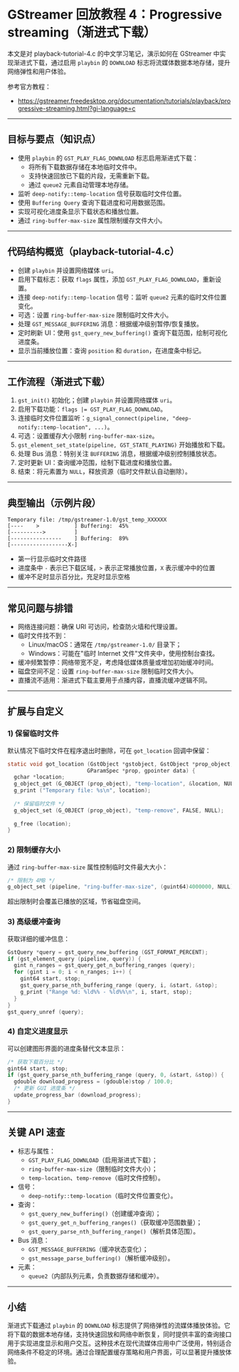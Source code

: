 # GStreamer 回放教程 4：Progressive streaming（渐进式下载）

本文是对 playback-tutorial-4.c 的中文学习笔记，演示如何在 GStreamer 中实现渐进式下载，通过启用 `playbin` 的 `DOWNLOAD` 标志将流媒体数据本地存储，提升网络弹性和用户体验。

参考官方教程：
- https://gstreamer.freedesktop.org/documentation/tutorials/playback/progressive-streaming.html?gi-language=c

---

## 目标与要点（知识点）
- 使用 `playbin` 的 `GST_PLAY_FLAG_DOWNLOAD` 标志启用渐进式下载：
  - 将所有下载数据存储在本地临时文件中。
  - 支持快速回放已下载的片段，无需重新下载。
  - 通过 `queue2` 元素自动管理本地存储。
- 监听 `deep-notify::temp-location` 信号获取临时文件位置。
- 使用 `Buffering Query` 查询下载进度和可用数据范围。
- 实现可视化进度条显示下载状态和播放位置。
- 通过 `ring-buffer-max-size` 属性限制缓存文件大小。

---

## 代码结构概览（playback-tutorial-4.c）
- 创建 `playbin` 并设置网络媒体 `uri`。
- 启用下载标志：获取 `flags` 属性，添加 `GST_PLAY_FLAG_DOWNLOAD`，重新设置。
- 连接 `deep-notify::temp-location` 信号：监听 `queue2` 元素的临时文件位置变化。
- 可选：设置 `ring-buffer-max-size` 限制临时文件大小。
- 处理 `GST_MESSAGE_BUFFERING` 消息：根据缓冲级别暂停/恢复播放。
- 定时刷新 UI：使用 `gst_query_new_buffering()` 查询下载范围，绘制可视化进度条。
- 显示当前播放位置：查询 `position` 和 `duration`，在进度条中标记。

---

## 工作流程（渐进式下载）
1. `gst_init()` 初始化；创建 `playbin` 并设置网络媒体 `uri`。
2. 启用下载功能：`flags |= GST_PLAY_FLAG_DOWNLOAD`。
3. 连接临时文件位置监听：`g_signal_connect(pipeline, "deep-notify::temp-location", ...)`。
4. 可选：设置缓存大小限制 `ring-buffer-max-size`。
5. `gst_element_set_state(pipeline, GST_STATE_PLAYING)` 开始播放和下载。
6. 处理 Bus 消息：特别关注 `BUFFERING` 消息，根据缓冲级别控制播放状态。
7. 定时更新 UI：查询缓冲范围，绘制下载进度和播放位置。
8. 结束：将元素置为 `NULL`，释放资源（临时文件默认自动删除）。

---

## 典型输出（示例片段）
```
Temporary file: /tmp/gstreamer-1.0/gst_temp_XXXXXX
[----    >           ] Buffering:  45%
[---------->         ]                
[----------------    ] Buffering:  89%
[------------------X-]                
```
- 第一行显示临时文件路径
- 进度条中 `-` 表示已下载区域，`>` 表示正常播放位置，`X` 表示缓冲中的位置
- 缓冲不足时显示百分比，充足时显示空格

---

## 常见问题与排错
- 网络连接问题：确保 URI 可访问，检查防火墙和代理设置。
- 临时文件找不到：
  - Linux/macOS：通常在 `/tmp/gstreamer-1.0/` 目录下；
  - Windows：可能在"临时 Internet 文件"文件夹中，使用控制台查找。
- 缓冲频繁暂停：网络带宽不足，考虑降低媒体质量或增加初始缓冲时间。
- 磁盘空间不足：设置 `ring-buffer-max-size` 限制临时文件大小。
- 直播流不适用：渐进式下载主要用于点播内容，直播流缓冲逻辑不同。

---

## 扩展与自定义

### 1) 保留临时文件
默认情况下临时文件在程序退出时删除，可在 `got_location` 回调中保留：
```c
static void got_location (GstObject *gstobject, GstObject *prop_object, 
                         GParamSpec *prop, gpointer data) {
  gchar *location;
  g_object_get (G_OBJECT (prop_object), "temp-location", &location, NULL);
  g_print ("Temporary file: %s\n", location);
  
  /* 保留临时文件 */
  g_object_set (G_OBJECT (prop_object), "temp-remove", FALSE, NULL);
  
  g_free (location);
}
```

### 2) 限制缓存大小
通过 `ring-buffer-max-size` 属性控制临时文件最大大小：
```c
/* 限制为 4MB */
g_object_set (pipeline, "ring-buffer-max-size", (guint64)4000000, NULL);
```
超出限制时会覆盖已播放的区域，节省磁盘空间。

### 3) 高级缓冲查询
获取详细的缓冲信息：
```c
GstQuery *query = gst_query_new_buffering (GST_FORMAT_PERCENT);
if (gst_element_query (pipeline, query)) {
  gint n_ranges = gst_query_get_n_buffering_ranges (query);
  for (gint i = 0; i < n_ranges; i++) {
    gint64 start, stop;
    gst_query_parse_nth_buffering_range (query, i, &start, &stop);
    g_print ("Range %d: %ld%% - %ld%%\n", i, start, stop);
  }
}
gst_query_unref (query);
```

### 4) 自定义进度显示
可以创建图形界面的进度条替代文本显示：
```c
/* 获取下载百分比 */
gint64 start, stop;
if (gst_query_parse_nth_buffering_range (query, 0, &start, &stop)) {
  gdouble download_progress = (gdouble)stop / 100.0;
  /* 更新 GUI 进度条 */
  update_progress_bar (download_progress);
}
```

---

## 关键 API 速查
- 标志与属性：
  - `GST_PLAY_FLAG_DOWNLOAD`（启用渐进式下载）；
  - `ring-buffer-max-size`（限制临时文件大小）；
  - `temp-location`、`temp-remove`（临时文件控制）。
- 信号：
  - `deep-notify::temp-location`（临时文件位置变化）。
- 查询：
  - `gst_query_new_buffering()`（创建缓冲查询）；
  - `gst_query_get_n_buffering_ranges()`（获取缓冲范围数量）；
  - `gst_query_parse_nth_buffering_range()`（解析具体范围）。
- Bus 消息：
  - `GST_MESSAGE_BUFFERING`（缓冲状态变化）；
  - `gst_message_parse_buffering()`（解析缓冲级别）。
- 元素：
  - `queue2`（内部队列元素，负责数据存储和缓冲）。

---

## 小结
渐进式下载通过 `playbin` 的 `DOWNLOAD` 标志提供了网络弹性的流媒体播放体验。它将下载的数据本地存储，支持快速回放和网络中断恢复，同时提供丰富的查询接口用于实现进度显示和用户交互。这种技术在现代流媒体应用中广泛使用，特别适合网络条件不稳定的环境。通过合理配置缓存策略和用户界面，可以显著提升播放体验。
